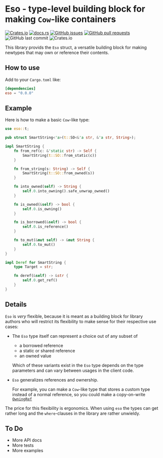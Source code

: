 # Eso - type-level building block for making `Cow`-like containers

[![Crates.io](https://img.shields.io/crates/v/eso)](https://crates.io/crates/eso)
[![docs.rs](https://img.shields.io/docsrs/eso)](https://docs.rs/eso)
[![GitHub issues](https://img.shields.io/github/issues/braunse/eso)](https://github.com/braunse/eso/issues)
[![GitHub pull requests](https://img.shields.io/github/issues-pr/braunse/eso)](https://github.com/braunse/eso/pulls)
![GitHub last commit](https://img.shields.io/github/last-commit/braunse/eso)
![Crates.io](https://img.shields.io/crates/l/eso)

This library provids the `Eso` struct, a versatile building block for making
newtypes that may own or reference their contents.

## How to use

Add to your `Cargo.toml` like:

```toml
[dependencies]
eso = "0.0.0"
```

## Example

Here is how to make a basic `Cow`-like type:

```rust
use eso::t;

pub struct SmartString<'a>(t::SO<&'a str, &'a str, String>);

impl SmartString {
    fn from_ref(c: &'static str) -> Self {
        SmartString(t::SO::from_static(c))
    }

    fn from_string(s: String) -> Self {
        SmartString(t::SO::from_owned(s))
    }

    fn into_owned(self) -> String {
        self.0.into_owning().safe_unwrap_owned()
    }

    fn is_owned(&self) -> bool {
        self.0.is_owning()
    }

    fn is_borrowed(&self) -> bool {
        self.0.is_reference()
    }

    fn to_mut(&mut self) -> &mut String {
        self.0.to_mut()
    }
}

impl Deref for SmartString {
    type Target = str;

    fn deref(&self) -> &str {
        self.0.get_ref()
    }
}
```

## Details

`Eso` is _very_ flexible, because it is meant as a building block for library
authors who will restrict its flexibility to make sense for their respective
use cases:

- The `Eso` type itself can represent a choice out of any subset of

  - a borrowed reference
  - a static or shared reference
  - an owned value

  Which of these variants exist in the `Eso` type depends on the type parameters
  and can vary between usages in the client code.

- `Eso` generalizes references and ownership.

  For example, you can make a `Cow`-like type that stores a custom type instead
  of a normal reference, so you could make a copy-on-write
  [`OwningRef`](https://crates.io/crates/owning_ref)

The price for this flexibility is ergonomics.
When using `eso` the types can get rather long and the `where`-clauses in the
library are rather unwieldy.

## To Do

- More API docs
- More tests
- More examples
